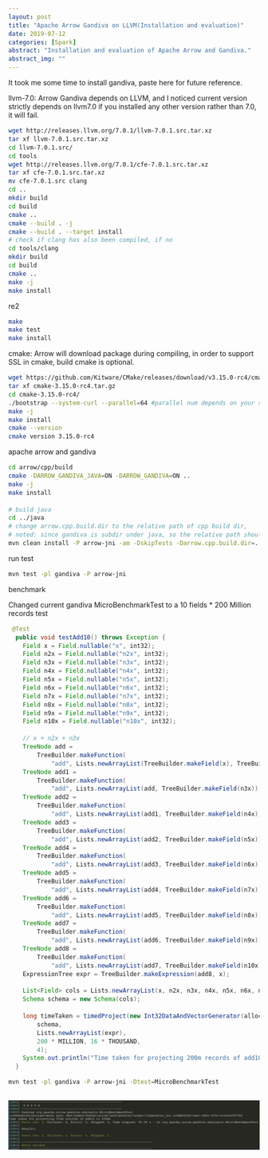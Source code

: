```yaml
---
layout: post
title: "Apache Arrow Gandiva on LLVM(Installation and evaluation)"
date: 2019-07-12
categories: [Spark]
abstract: "Installation and evaluation of Apache Arrow and Gandiva."
abstract_img: ""
---
```


It took me some time to install gandiva, paste here for future reference.

llvm-7.0: 
Arrow Gandiva depends on LLVM, and I noticed current version strictly depends on llvm7.0 if you installed any other version rather than 7.0, it will fail.
``` bash
wget http://releases.llvm.org/7.0.1/llvm-7.0.1.src.tar.xz
tar xf llvm-7.0.1.src.tar.xz
cd llvm-7.0.1.src/
cd tools
wget http://releases.llvm.org/7.0.1/cfe-7.0.1.src.tar.xz
tar xf cfe-7.0.1.src.tar.xz
mv cfe-7.0.1.src clang
cd ..
mkdir build
cd build
cmake ..
cmake --build . -j
cmake --build . --target install
# check if clang has also been compiled, if no
cd tools/clang
mkdir build
cd build
cmake ..
make -j
make install
```

re2
``` bash
make
make test
make install
```

cmake: 
Arrow will download package during compiling, in order to support SSL in cmake, build cmake is optional.
``` bash
wget https://github.com/Kitware/CMake/releases/download/v3.15.0-rc4/cmake-3.15.0-rc4.tar.gz
tar xf cmake-3.15.0-rc4.tar.gz
cd cmake-3.15.0-rc4/
./bootstrap --system-curl --parallel=64 #parallel num depends on your server core number
make -j
make install
cmake --version
cmake version 3.15.0-rc4
```

apache arrow and gandiva
``` bash
cd arrow/cpp/build
cmake -DARROW_GANDIVA_JAVA=ON -DARROW_GANDIVA=ON ..
make -j
make install

# build java
cd ../java
# change arrow.cpp.build.dir to the relative path of cpp build dir, 
# noted: since gandiva is subdir under java, so the relative path should add one more ../
mvn clean install -P arrow-jni -am -DskipTests -Darrow.cpp.build.dir=../../cpp/build/release
```

run test
``` bash
mvn test -pl gandiva -P arrow-jni
```

benchmark

Changed current gandiva MicroBenchmarkTest to a 10 fields * 200 Million records test
``` java
 @Test
  public void testAdd10() throws Exception {
    Field x = Field.nullable("x", int32);
    Field n2x = Field.nullable("n2x", int32);
    Field n3x = Field.nullable("n3x", int32);
    Field n4x = Field.nullable("n4x", int32);
    Field n5x = Field.nullable("n5x", int32);
    Field n6x = Field.nullable("n6x", int32);
    Field n7x = Field.nullable("n7x", int32);
    Field n8x = Field.nullable("n8x", int32);
    Field n9x = Field.nullable("n9x", int32);
    Field n10x = Field.nullable("n10x", int32);

    // x + n2x + n3x
    TreeNode add =
        TreeBuilder.makeFunction(
            "add", Lists.newArrayList(TreeBuilder.makeField(x), TreeBuilder.makeField(n2x)), int32);
    TreeNode add1 =
        TreeBuilder.makeFunction(
            "add", Lists.newArrayList(add, TreeBuilder.makeField(n3x)), int32);
    TreeNode add2 =
        TreeBuilder.makeFunction(
            "add", Lists.newArrayList(add1, TreeBuilder.makeField(n4x)), int32);
    TreeNode add3 =
        TreeBuilder.makeFunction(
            "add", Lists.newArrayList(add2, TreeBuilder.makeField(n5x)), int32);
    TreeNode add4 =
        TreeBuilder.makeFunction(
            "add", Lists.newArrayList(add3, TreeBuilder.makeField(n6x)), int32);
    TreeNode add5 =
        TreeBuilder.makeFunction(
            "add", Lists.newArrayList(add4, TreeBuilder.makeField(n7x)), int32);
    TreeNode add6 =
        TreeBuilder.makeFunction(
            "add", Lists.newArrayList(add5, TreeBuilder.makeField(n8x)), int32);
    TreeNode add7 =
        TreeBuilder.makeFunction(
            "add", Lists.newArrayList(add6, TreeBuilder.makeField(n9x)), int32);
    TreeNode add8 =
        TreeBuilder.makeFunction(
            "add", Lists.newArrayList(add7, TreeBuilder.makeField(n10x)), int32);
    ExpressionTree expr = TreeBuilder.makeExpression(add8, x);

    List<Field> cols = Lists.newArrayList(x, n2x, n3x, n4x, n5x, n6x, n7x, n8x, n9x, n10x);
    Schema schema = new Schema(cols);

    long timeTaken = timedProject(new Int32DataAndVectorGenerator(allocator),
        schema,
        Lists.newArrayList(expr),
        200 * MILLION, 16 * THOUSAND,
        4);
    System.out.println("Time taken for projecting 200m records of add10 is " + timeTaken + "ms");
  }

```

``` bash
mvn test -pl gandiva -P arrow-jni -Dtest=MicroBenchmarkTest
```
![Benchmark result](/static/img/2019-07-12-Apache-Arrow-Gandiva-on-LLVM/benchmark.png)
---





